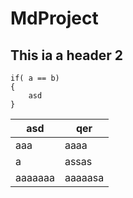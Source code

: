# MdProject
## This ia a header 2

    if( a == b)
    {
    	asd
    }

| asd | qer |
|--|--|
| aaa |  aaaa|
| a |  assas|
| aaaaaaa |  aaaaasa|
